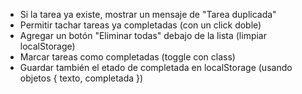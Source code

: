 - Si la tarea ya existe, mostrar un mensaje de "Tarea duplicada"
- Permitir tachar tareas ya completadas (con un click doble)
- Agregar un botón "Eliminar todas" debajo de la lista (limpiar localStorage) 
- Marcar tareas como completadas (toggle con class)
- Guardar también el etado de completada en localStorage (usando objetos { texto, completada })